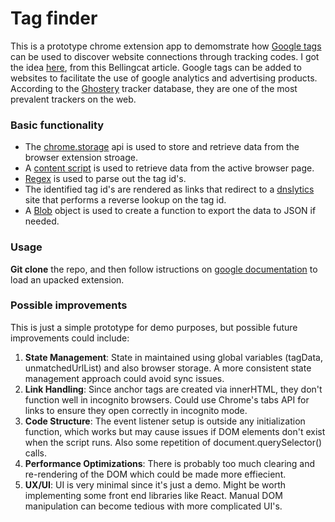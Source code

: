 # Tag finder

This is a prototype chrome extension app to demomstrate how [Google tags](https://developers.google.com/tag-platform/gtagjs) can be used to discover website connections through tracking codes. I got the idea [here](https://www.bellingcat.com/resources/2017/07/31/automatically-discover-website-connections-tracking-codes/), from this Bellingcat article. Google tags can be added to websites to facilitate the use of google analytics and advertising products. According to the [Ghostery](https://www.ghostery.com/whotracksme/trackers/google_tag) tracker database, they are one of the most prevalent trackers on the web. 

### Basic functionality
- The [chrome.storage](https://developer.chrome.com/docs/extensions/reference/api/storage) api is used to store and retrieve data from the browser extension stroage.
- A [content script](https://developer.chrome.com/docs/extensions/develop/concepts/content-scripts) is used to retrieve data from the active browser page.
- [Regex](https://developer.mozilla.org/en-US/docs/Web/JavaScript/Guide/Regular_expressions) is used to parse out the tag id's.
- The identified tag id's are rendered as links that redirect to a [dnslytics](https://dnslytics.com/reverse-analytics/) site that performs a reverse lookup on the tag id.
- A [Blob](https://developer.mozilla.org/en-US/docs/Web/API/Blob) object is used to create a function to export the data to JSON if needed.

### Usage
**Git clone** the repo, and then follow istructions on [google documentation](https://developer.chrome.com/docs/extensions/get-started/tutorial/hello-world) to load an upacked extension.

### Possible improvements

This is just a simple prototype for demo purposes, but possible future improvements could include:

1. **State Management**:
State in maintained using global variables (tagData, unmatchedUrlList) and also browser storage. A more consistent state management approach could avoid sync issues.
3. **Link Handling**:
Since anchor tags are created via innerHTML, they don't function well in incognito browsers. Could use Chrome's tabs API for links to ensure they open correctly in incognito mode.
5. **Code Structure**:
The event listener setup is outside any initialization function, which works but may cause issues if DOM elements don't exist when the script runs. Also some repetition of document.querySelector() calls.
7. **Performance Optimizations**:
There is probably too much clearing and re-rendering of the DOM which could be made more effiecient.
8. **UX/UI**:
UI is very minimal since it's just a demo. Might be worth implementing some front end libraries like React. Manual DOM manipulation can become tedious with more complicated UI's. 
